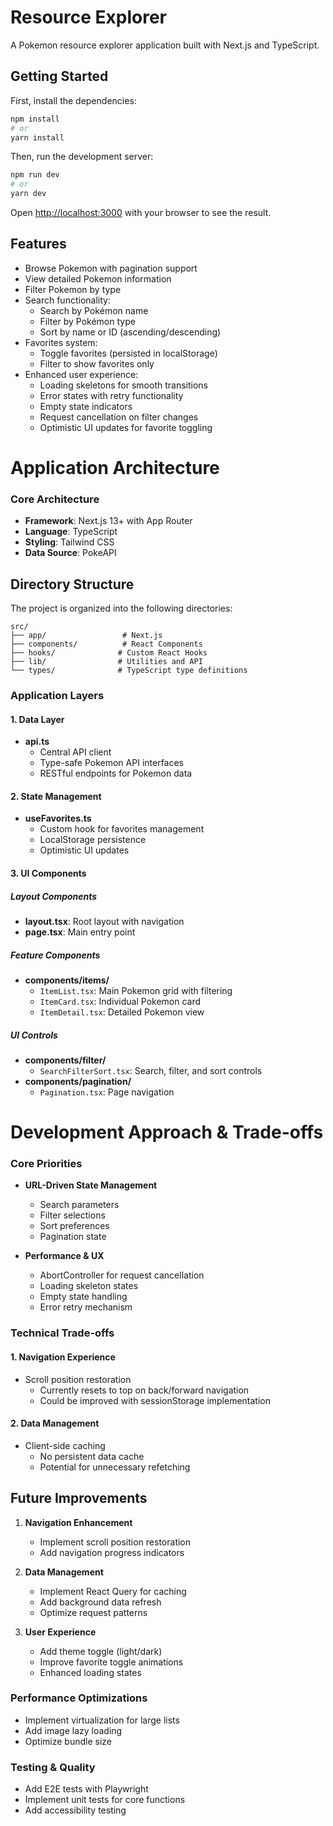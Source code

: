 # Resource Explorer

A Pokemon resource explorer application built with Next.js and TypeScript.

## Getting Started

First, install the dependencies:

```bash
npm install
# or
yarn install
```

Then, run the development server:

```bash
npm run dev
# or
yarn dev
```

Open [http://localhost:3000](http://localhost:3000) with your browser to see the result.

## Features

- Browse Pokemon with pagination support
- View detailed Pokemon information
- Filter Pokemon by type
- Search functionality:
  - Search by Pokémon name
  - Filter by Pokémon type
  - Sort by name or ID (ascending/descending)
- Favorites system:
  - Toggle favorites (persisted in localStorage)
  - Filter to show favorites only
- Enhanced user experience:
  - Loading skeletons for smooth transitions
  - Error states with retry functionality
  - Empty state indicators
  - Request cancellation on filter changes
  - Optimistic UI updates for favorite toggling

# Application Architecture

### Core Architecture
- **Framework**: Next.js 13+ with App Router
- **Language**: TypeScript
- **Styling**: Tailwind CSS
- **Data Source**: PokeAPI

## Directory Structure

The project is organized into the following directories:

```
src/
├── app/                 # Next.js
├── components/          # React Components
├── hooks/              # Custom React Hooks
├── lib/                # Utilities and API
└── types/              # TypeScript type definitions
```


### Application Layers

#### 1. Data Layer
- **api.ts**
  - Central API client
  - Type-safe Pokemon API interfaces
  - RESTful endpoints for Pokemon data

#### 2. State Management
- **useFavorites.ts**
  - Custom hook for favorites management
  - LocalStorage persistence
  - Optimistic UI updates

#### 3. UI Components

##### Layout Components
- **layout.tsx**: Root layout with navigation
- **page.tsx**: Main entry point

##### Feature Components
- **components/items/**
  - `ItemList.tsx`: Main Pokemon grid with filtering
  - `ItemCard.tsx`: Individual Pokemon card
  - `ItemDetail.tsx`: Detailed Pokemon view

##### UI Controls
- **components/filter/**
  - `SearchFilterSort.tsx`: Search, filter, and sort controls
- **components/pagination/**
  - `Pagination.tsx`: Page navigation

# Development Approach & Trade-offs

### Core Priorities
- **URL-Driven State Management**
  - Search parameters
  - Filter selections
  - Sort preferences
  - Pagination state

- **Performance & UX**
  - AbortController for request cancellation
  - Loading skeleton states
  - Empty state handling
  - Error retry mechanism

### Technical Trade-offs

#### 1. Navigation Experience
- Scroll position restoration
  - Currently resets to top on back/forward navigation
  - Could be improved with sessionStorage implementation

#### 2. Data Management
- Client-side caching
  - No persistent data cache
  - Potential for unnecessary refetching

## Future Improvements

1. **Navigation Enhancement**
   - Implement scroll position restoration
   - Add navigation progress indicators

2. **Data Management**
   - Implement React Query for caching
   - Add background data refresh
   - Optimize request patterns

3. **User Experience**
   - Add theme toggle (light/dark)
   - Improve favorite toggle animations
   - Enhanced loading states

### Performance Optimizations
- Implement virtualization for large lists
- Add image lazy loading
- Optimize bundle size

### Testing & Quality
- Add E2E tests with Playwright
- Implement unit tests for core functions
- Add accessibility testing


